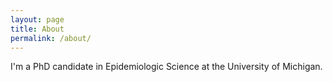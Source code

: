 ```yaml
---
layout: page
title: About
permalink: /about/
---
```


I'm a PhD candidate in Epidemiologic Science at the University of Michigan. 
